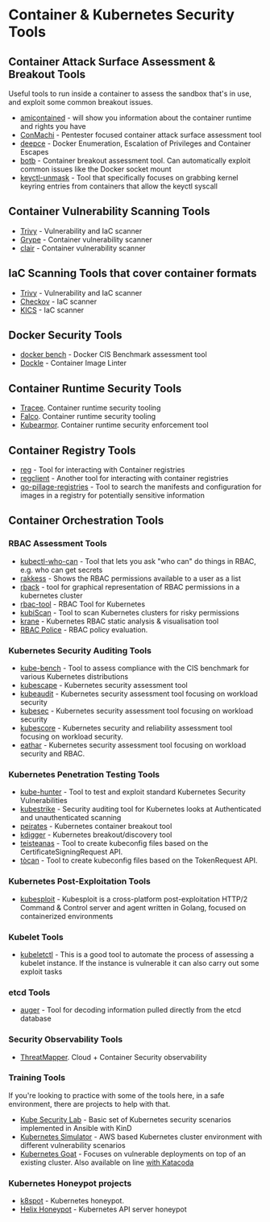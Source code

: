 # Container & Kubernetes Security Tools

## Container Attack Surface Assessment & Breakout Tools

Useful tools to run inside a container to assess the sandbox that's in use, and exploit some common breakout issues.

* [amicontained](https://github.com/genuinetools/amicontained) -  will show you information about the container runtime and rights you have
* [ConMachi](https://github.com/nccgroup/ConMachi/) - Pentester focused container attack surface assessment tool
* [deepce](https://github.com/stealthcopter/deepce) - Docker Enumeration, Escalation of Privileges and Container Escapes 
* [botb](https://github.com/brompwnie/botb) - Container breakout assessment tool. Can automatically exploit common issues like the Docker socket mount
* [keyctl-unmask](https://github.com/antitree/keyctl-unmask) - Tool that specifically focuses on grabbing kernel keyring entries from containers that allow the keyctl syscall

## Container Vulnerability Scanning Tools

* [Trivy](https://github.com/aquasecurity/trivy) - Vulnerability and IaC scanner
* [Grype](https://github.com/anchore/grype) - Container vulnerability scanner
* [clair](https://github.com/quay/clair) - Container vulnerability scanner

## IaC Scanning Tools that cover container formats

* [Trivy](https://github.com/aquasecurity/trivy) - Vulnerability and IaC scanner
* [Checkov](https://github.com/bridgecrewio/checkov) - IaC scanner
* [KICS](https://github.com/Checkmarx/kics) - IaC scanner

## Docker Security Tools

* [docker bench](https://github.com/docker/docker-bench-security) - Docker CIS Benchmark assessment tool
* [Dockle](https://github.com/goodwithtech/dockle) - Container Image Linter

## Container Runtime Security Tools

* [Tracee](https://github.com/aquasecurity/tracee). Container runtime security tooling
* [Falco](https://github.com/falcosecurity/falco). Container runtime security tooling
* [Kubearmor](https://github.com/kubearmor/KubeArmor). Container runtime security enforcement tool

## Container Registry Tools

* [reg](https://github.com/genuinetools/reg) - Tool for interacting with Container registries
* [regclient](https://github.com/regclient/regclient) - Another tool for interacting with container registries
* [go-pillage-registries](https://github.com/nccgroup/go-pillage-registries) - Tool to search the manifests and configuration for images in a registry for potentially sensitive information


## Container Orchestration Tools

### RBAC Assessment Tools

* [kubectl-who-can](https://github.com/aquasecurity/kubectl-who-can) - Tool that lets you ask "who can" do things in RBAC, e.g. who can get secrets
* [rakkess](https://github.com/corneliusweig/rakkess) - Shows the RBAC permissions available to a user as a list
* [rback](https://github.com/team-soteria/rback) - tool for graphical representation of RBAC permissions in a kubernetes cluster
* [rbac-tool](https://github.com/alcideio/rbac-tool) - RBAC Tool for Kubernetes
* [kubiScan](https://github.com/cyberark/KubiScan) - Tool to scan Kubernetes clusters for risky permissions
* [krane](https://github.com/appvia/krane) - Kubernetes RBAC static analysis & visualisation tool
* [RBAC Police](https://github.com/PaloAltoNetworks/rbac-police) - RBAC policy evaluation.

### Kubernetes Security Auditing Tools

* [kube-bench](https://github.com/aquasecurity/kube-bench) - Tool to assess compliance with the CIS benchmark for various Kubernetes distributions
* [kubescape](https://github.com/armosec/kubescape) - Kubernetes security assessment tool
* [kubeaudit](https://github.com/Shopify/kubeaudit) - Kubernetes security assessment tool focusing on workload security
* [kubesec](https://github.com/controlplaneio/kubesec) - Kubernetes security assessment tool focusing on workload security
* [kubescore](https://github.com/zegl/kube-score) - Kubernetes security and reliability assessment tool focusing on workload security.
* [eathar](https://github.com/raesene/eathar) - Kubernetes security assessment tool focusing on workload security and RBAC.

### Kubernetes Penetration Testing Tools

* [kube-hunter](https://github.com/aquasecurity/kube-hunter) - Tool to test and exploit standard Kubernetes Security Vulnerabilities
* [kubestrike](https://github.com/vchinnipilli/kubestrike) - Security auditing tool for Kubernetes looks at Authenticated and unauthenticated scanning
* [peirates](https://github.com/inguardians/peirates) - Kubernetes container breakout tool
* [kdigger](https://github.com/quarkslab/kdigger) - Kubernetes breakout/discovery tool
* [teisteanas](https://github.com/raesene/teisteanas) - Tool to create kubeconfig files based on the CertificateSigningRequest API.
* [tòcan](https://github.com/raesene/tocan) - Tool to create kubeconfig files based on the TokenRequest API.

### Kubernetes Post-Exploitation Tools

* [kubesploit](https://github.com/cyberark/kubesploit) - Kubesploit is a cross-platform post-exploitation HTTP/2 Command & Control server and agent written in Golang, focused on containerized environments


### Kubelet Tools

* [kubeletctl](https://github.com/cyberark/kubeletctl) - This is a good tool to automate the process of assessing a kubelet instance. If the instance is vulnerable it can also carry out some exploit tasks

### etcd Tools

* [auger](https://github.com/jpbetz/auger) - Tool for decoding information pulled directly from the etcd database

### Security Observability Tools

* [ThreatMapper](https://github.com/deepfence/ThreatMapper). Cloud + Container Security observability

### Training Tools

If you're looking to practice with some of the tools here, in a safe environment, there are projects to help with that.

* [Kube Security Lab](https://github.com/raesene/kube_security_lab) - Basic set of Kubernetes security scenarios implemented in Ansible with KinD
* [Kubernetes Simulator](https://github.com/kubernetes-simulator/simulator) - AWS based Kubernetes cluster environment with different vulnerability scenarios
* [Kubernetes Goat](https://github.com/madhuakula/kubernetes-goat) - Focuses on vulnerable deployments on top of an existing cluster. Also available on line [with Katacoda](https://katacoda.com/madhuakula/scenarios/kubernetes-goat)

### Kubernetes Honeypot projects

* [k8spot](https://github.com/Maddosaurus/k8spot) - Kubernetes honeypot.
* [Helix Honeypot](https://github.com/Zeerg/helix-honeypot) - Kubernetes API server honeypot